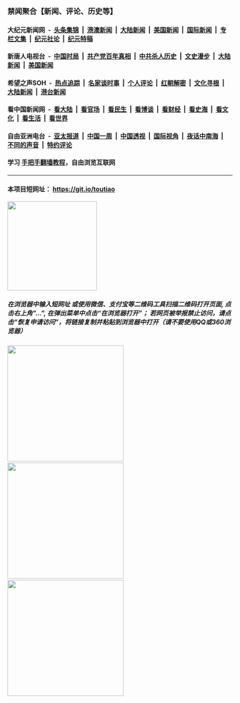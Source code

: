 ### 禁闻聚合【新闻、评论、历史等】

#### 大纪元新闻网 &nbsp;-&nbsp; [头条集锦](indexes/E头条集锦.md?t=02162033) &nbsp;|&nbsp; [港澳新闻](indexes/E港澳新闻.md?t=02162033)  &nbsp;|&nbsp; [大陆新闻](indexes/E大陆新闻.md?t=02162033) &nbsp;|&nbsp; [美国新闻](indexes/E美国新闻.md?t=02162033) &nbsp;|&nbsp; [国际新闻](indexes/E国际新闻.md?t=02162033) &nbsp;|&nbsp; [专栏文集](indexes/E专栏文集.md?t=02162033) &nbsp;|&nbsp; [纪元社论](indexes/E纪元社论.md?t=02162033) &nbsp;|&nbsp; [纪元特稿](indexes/E纪元特稿.md?t=02162033) 

#### 新唐人电视台 &nbsp;-&nbsp; [中国时局](indexes/N中国时局.md?t=02162033) &nbsp;|&nbsp; [共产党百年真相](indexes/N共产党百年真相.md?t=02162033) &nbsp;|&nbsp; [中共杀人历史](indexes/N中共杀人历史.md?t=02162033) &nbsp;|&nbsp; [文史漫步](indexes/N文史漫步.md?t=02162033) &nbsp;|&nbsp; [大陆新闻](indexes/N大陆新闻.md?t=02162033) &nbsp;|&nbsp; [美国新闻](indexes/N美国新闻.md?t=02162033)

#### 希望之声SOH &nbsp;-&nbsp; [热点追踪](indexes/H热点追踪.md?t=02162033) &nbsp;|&nbsp; [名家谈时事](indexes/H名家谈时事.md?t=02162033) &nbsp;|&nbsp; [个人评论](indexes/H个人评论.md?t=02162033)  &nbsp;|&nbsp; [红朝解密](indexes/H红朝解密.md?t=02162033) &nbsp;|&nbsp; [文化寻根](indexes/H文化寻根.md?t=02162033) &nbsp;|&nbsp; [大陆新闻](indexes/H大陆新闻.md?t=02162033) &nbsp;|&nbsp; [港台新闻](indexes/H港台新闻.md?t=02162033)

#### 看中国新闻网 &nbsp;-&nbsp; [看大陆](indexes/S看大陆.md?t=02162033) &nbsp;|&nbsp; [看官场](indexes/S看官场.md?t=02162033) &nbsp;|&nbsp; [看民生](indexes/S看民生.md?t=02162033)  &nbsp;|&nbsp; [看博谈](indexes/S看博谈.md?t=02162033) &nbsp;|&nbsp; [看财经](indexes/S看财经.md?t=02162033) &nbsp;|&nbsp; [看史海](indexes/S看史海.md?t=02162033) &nbsp;|&nbsp; [看文化](indexes/S看文化.md?t=02162033) &nbsp;|&nbsp; [看生活](indexes/S看生活.md?t=02162033) &nbsp;|&nbsp; [看世界](indexes/S看世界.md?t=02162033)

#### 自由亚洲电台 &nbsp;-&nbsp; [亚太报道](indexes/R亚太报道.md?t=02162033) &nbsp;|&nbsp; [中国一周](indexes/R中国一周.md?t=02162033) &nbsp;|&nbsp; [中国透视](indexes/R中国透视.md?t=02162033)  &nbsp;|&nbsp; [国际视角](indexes/R国际视角.md?t=02162033) &nbsp;|&nbsp; [夜话中南海](indexes/R夜话中南海.md?t=02162033) &nbsp;|&nbsp; [不同的声音](indexes/R不同的声音.md?t=02162033) &nbsp;|&nbsp; [特约评论](indexes/R特约评论.md?t=02162033)

#### 学习 [手把手翻墙教程](https://github.com/gfw-breaker/guides/wiki)，自由浏览互联网

----

#### 本项目短网址： https://git.io/toutiao
<img src="https://raw.githubusercontent.com/gfw-breaker/banned-news/master/scripts/img/qr.png" width="200px"/>  

##### 在浏览器中输入短网址 或使用微信、支付宝等二维码工具扫描二维码打开页面, 点击右上角"...", 在弹出菜单中点击“在浏览器打开”； 若网页被举报禁止访问，请点击“恢复申请访问”，将链接复制并粘贴到浏览器中打开（请不要使用QQ或360浏览器）

<img src="https://raw.githubusercontent.com/gfw-breaker/banned-news/master/scripts/img/1.png" width="260px"/> &nbsp; <img src="https://raw.githubusercontent.com/gfw-breaker/banned-news/master/scripts/img/2.png" width="260px"/> &nbsp; <img src="https://raw.githubusercontent.com/gfw-breaker/banned-news/master/scripts/img/3.png" width="260px"/>
